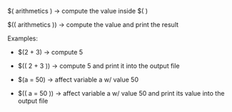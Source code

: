 $( arithmetics ) -> compute the value inside $( )

$(( arithmetics )) -> compute the value and print the result


Examples:

* $(2 + 3) -> compute 5 
* $(( 2 + 3 )) -> compute 5 and print it into the output file

* $(a = 50) -> affect variable a w/ value 50
* $(( a = 50 )) -> affect variable a w/ value 50 and print its value into the output file

